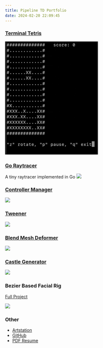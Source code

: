 ```yaml
---
title: Pipeline TD Portfolio
date: 2024-02-20 22:09:45
---
```

### [Terminal Tetris](https://github.com/liang256/tetris)
![](https://github.com/liang256/tetris/raw/main/videos/v_1_0_0.gif)

### [Go Raytracer](https://github.com/liang256/go-tinyraytracer)
A tiny raytracer implemented in Go
![](https://user-images.githubusercontent.com/23650308/194513765-0c17446a-7ee6-42cf-a9af-02861a76e0ee.png)

### [Controller Manager](https://github.com/liang256/controller-manager)
![](https://user-images.githubusercontent.com/23650308/172152977-ef9a6a5f-8b41-473c-871e-4180a6acf4ab.gif)

### [Tweener](https://github.com/liang256/tweener)
![](https://user-images.githubusercontent.com/23650308/172175600-ec0a9371-6d67-469c-af6a-84016f3c477b.gif)

### [Blend Mesh Deformer](https://github.com/liang256/blend-mesh-deformer)
![](https://user-images.githubusercontent.com/23650308/175259327-e1362626-d2cd-447a-a005-29e39a113136.gif)

### [Castle Generator](https://github.com/liang256/mel-castle-creator)
![](https://user-images.githubusercontent.com/23650308/172132439-9f8df203-e568-4feb-8f53-a975d4f035b7.gif)

### Bezier Based Facial Rig
[Full Project](https://mixcode.tv/disney-junior-ident-series-2019)

![](https://cdnb.artstation.com/p/assets/images/images/015/596/623/original/light-fish-chen-flexible-face-combine.gif?1589187556)

### Other
- [Artstation](https://www.artstation.com/lightfishchen)
- [GitHub](https://github.com/liang256?tab=repositories&q=maya)
- [PDF Resume](/portfolio/pipeline-td/Pipeline-TD-Resume.pdf)